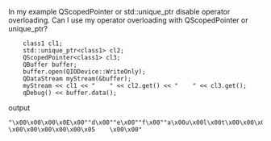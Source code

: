 In my example
QScopedPointer or std::unique_ptr disable operator overloading. Can I use my operator overloading with QScopedPointer or unique_ptr?
```
    class1 cl1;
    std::unique_ptr<class1> cl2;
    QScopedPointer<class1> cl3;
    QBuffer buffer;
    buffer.open(QIODevice::WriteOnly);
    QDataStream myStream(&buffer);
    myStream << cl1 << "    " << cl2.get() << "    " << cl3.get();
    qDebug() << buffer.data();
```
output
```
"\x00\x00\x00\x0E\x00""d\x00""e\x00""f\x00""a\x00u\x00l\x00t\x00\x00\x00\x05    \x00\x00\x00\x00\x00\x05    \x00\x00"
```
